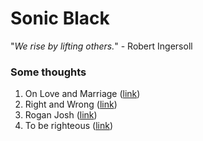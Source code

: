# Sonic Black

"*We rise by lifting others.*" - Robert Ingersoll 
<script type="text/javascript">
	
 var quotes = ["I am great"];
 
</script>

### Some thoughts

1. On Love and Marriage ([link](./love.md))
2. Right and Wrong ([link](./right.md))
3. Rogan Josh ([link](./rogan.md))
4. To be righteous ([link](./righteous.md))
